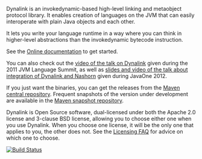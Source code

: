 Dynalink is an invokedynamic-based high-level linking and metaobject 
protocol library. It enables creation of languages on the JVM that can 
easily interoperate with plain Java objects and each other.

It lets you write your language runtime in a way where you can think in
higher-level abstractions than the invokedynamic bytecode instruction.

See the [Online documentation](https://github.com/szegedi/dynalink/wiki) to 
get started.

You can also check out the [video of the talk on Dynalink](http://medianetwork.oracle.com/video/player/1113272541001)
given during the 2011 JVM Language Summit, as well as 
[slides and video of the talk about integration of Dynalink and Nashorn](https://oracleus.activeevents.com/connect/sessionDetail.ww?SESSION_ID=5251)
given during JavaOne 2012.

If you just want the binaries, you can get the releases from the 
[Maven central repository](https://oss.sonatype.org/content/repositories/releases/org/dynalang/dynalink/). 
Frequent snapshots of the version under development are available in the [
Maven snapshot repository](https://oss.sonatype.org/content/repositories/snapshots/org/dynalang/dynalink).

Dynalink is Open Source software, dual-licensed under both the Apache 2.0
license and 3-clause BSD license, allowing you to choose either one when you
use Dynalink. When you choose one license, it will be the only one that
applies to you, the other does not. See the [Licensing FAQ](https://github.com/szegedi/dynalink/wiki/Licensing-FAQ)
for advice on which one to choose.

[![Build Status](https://secure.travis-ci.org/szegedi/dynalink.png)](http://travis-ci.org/szegedi/dynalink)
